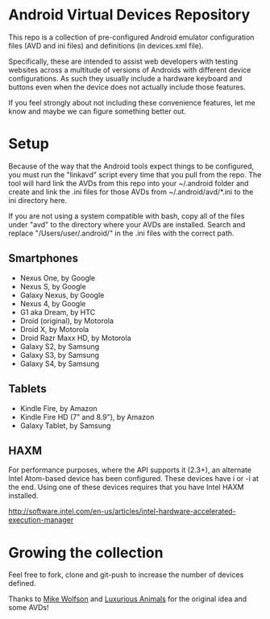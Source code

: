 Android Virtual Devices Repository
==============

This repo is a collection of pre-configured Android emulator configuration files (AVD and ini files) and definitions (in devices.xml file).

Specifically, these are intended to assist web developers with testing websites across a multitude of versions of Androids with different device configurations.  As such they usually include a hardware keyboard and buttons even when the device does not actually include those features.

If you feel strongly about not including these convenience features, let me know and maybe we can figure something better out.

# Setup

Because of the way that the Android tools expect things to be configured, you must run the "linkavd" script every time that you pull from the repo.  The tool will hard link the AVDs from this repo into your ~/.android folder and create and link the .ini files for those AVDs from ~/.android/avd/*.ini to the ini directory here.

If you are not using a system compatible with bash, copy all of the files under "avd" to the directory where your AVDs are installed.  Search and replace "/Users/user/.android/" in the .ini files with the correct path.


## Smartphones

- Nexus One, by Google
- Nexus S, by Google
- Galaxy Nexus, by Google
- Nexus 4, by Google
- G1 aka Dream, by HTC
- Droid (original), by Motorola
- Droid X, by Motorola
- Droid Razr Maxx HD, by Motorola
- Galaxy S2, by Samsung
- Galaxy S3, by Samsung
- Galaxy S4, by Samsung


## Tablets 

- Kindle Fire, by Amazon
- Kindle Fire HD (7" and 8.9"), by Amazon
- Galaxy Tablet, by Samsung

## HAXM

For performance purposes, where the API supports it (2.3+), an alternate Intel Atom-based device has been configured.  These devices have i or -i at the end.  Using one of these devices requires that you have Intel HAXM installed.

http://software.intel.com/en-us/articles/intel-hardware-accelerated-execution-manager


# Growing the collection

Feel free to fork, clone and git-push to increase the number of devices defined.

Thanks to [Mike Wolfson](https://github.com/mwolfson/AndroidAVDRepo) and [Luxurious Animals](https://github.com/luxuriousanimals/AndroidAVDRepo) for the original idea and some AVDs!